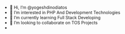 - 👋 Hi, I’m @yogeshdinodiatos
- 👀 I’m interested in PHP And Development Technologies
- 🌱 I’m currently learning Full Stack Developing
- 💞️ I’m looking to collaborate on TOS Projects
- 
